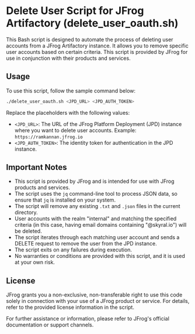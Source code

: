 # Delete User Script for JFrog Artifactory (delete_user_oauth.sh)

This Bash script is designed to automate the process of deleting user accounts from a JFrog Artifactory instance. It allows you to remove specific user accounts based on certain criteria. This script is provided by JFrog for use in conjunction with their products and services.

## Usage

To use this script, follow the sample command below:

```bash
./delete_user_oauth.sh <JPD_URL> <JPD_AUTH_TOKEN>
```

Replace the placeholders with the following values:
- `<JPD_URL>`: The URL of the JFrog Platform Deployment (JPD) instance where you want to delete user accounts. Example: `https://ramkannan.jfrog.io`
- `<JPD_AUTH_TOKEN>`: The identity token for authentication in the JPD instance.

## Important Notes

- This script is provided by JFrog and is intended for use with JFrog products and services.
- The script uses the `jq` command-line tool to process JSON data, so ensure that `jq` is installed on your system.
- The script will remove any existing `.txt` and `.json` files in the current directory.
- User accounts with the realm "internal" and matching the specified criteria (in this case, having email domains containing "@skyral.io") will be deleted.
- The script iterates through each matching user account and sends a DELETE request to remove the user from the JPD instance.
- The script exits on any failures during execution.
- No warranties or conditions are provided with this script, and it is used at your own risk.

## License

JFrog grants you a non-exclusive, non-transferable right to use this code solely in connection with your use of a JFrog product or service. For details, refer to the provided license information in the script.

For further assistance or information, please refer to JFrog's official documentation or support channels.